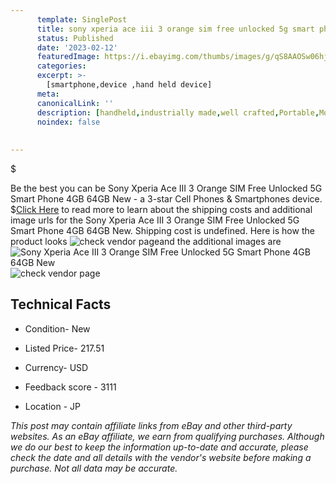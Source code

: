 ```yaml
---
      template: SinglePost
      title: sony xperia ace iii 3 orange sim free unlocked 5g smart phone 4gb 64gb new
      status: Published
      date: '2023-02-12'
      featuredImage: https://i.ebayimg.com/thumbs/images/g/qS8AAOSw06hjgae8/s-l225.jpg
      categories: 
      excerpt: >-
        [smartphone,device ,hand held device]
      meta:
      canonicalLink: ''
      description: [handheld,industrially made,well crafted,Portable,Mobile,Compact,Convenient,Lightweight,Maneuverable,Man-portable,Miniature,Carriable,Hand-held,Light,Holdable,Transportable,Mobile device,Pocket-sized,On-the-go,Wireless,Cordless,Compact size,Convenient size, smartphone,device ,hand held device]
      noindex: false
      
        
---
```

$

Be the best you can be Sony Xperia Ace III 3 Orange SIM Free Unlocked 5G Smart Phone 4GB 64GB New - a 3-star Cell Phones & Smartphones device.
$[Click Here](https://www.ebay.com/itm/255847248587?hash=item3b91af32cb%3Ag%3AqS8AAOSw06hjgae8&mkevt=1&mkcid=1&mkrid=711-53200-19255-0&campid=%253CePNCampaignId%253E&customid=%253CreferenceId%253E&toolid=10049) to read more to learn about the shipping costs and additional image urls for the Sony Xperia Ace III 3 Orange SIM Free Unlocked 5G Smart Phone 4GB 64GB New. Shipping cost is undefined. Here is how the product looks ![check vendor page](https://i.ebayimg.com/thumbs/images/g/qS8AAOSw06hjgae8/s-l225.jpg)and the additional images are![Sony Xperia Ace III 3 Orange SIM Free Unlocked 5G Smart Phone 4GB 64GB New](https://i.ebayimg.com/images/g/qS8AAOSw06hjgae8/s-l1200.jpg)![check vendor page](https://origin-galleryplus.ebayimg.com/ws/web/255847248587_2_0_1/225x225.jpg,https://origin-galleryplus.ebayimg.com/ws/web/255847248587_3_0_1/225x225.jpg,https://origin-galleryplus.ebayimg.com/ws/web/255847248587_4_0_1/225x225.jpg,https://origin-galleryplus.ebayimg.com/ws/web/255847248587_5_0_1/225x225.jpg,https://origin-galleryplus.ebayimg.com/ws/web/255847248587_6_0_1/225x225.jpg,https://origin-galleryplus.ebayimg.com/ws/web/255847248587_7_0_1/225x225.jpg,https://origin-galleryplus.ebayimg.com/ws/web/255847248587_8_0_1/225x225.jpg,https://origin-galleryplus.ebayimg.com/ws/web/255847248587_9_0_1/225x225.jpg,https://origin-galleryplus.ebayimg.com/ws/web/255847248587_10_0_1/225x225.jpg,https://origin-galleryplus.ebayimg.com/ws/web/255847248587_11_0_1/225x225.jpg,https://origin-galleryplus.ebayimg.com/ws/web/255847248587_12_0_1/225x225.jpg)



 ## Technical Facts 



     
      

 - Condition- New 


      

 - Listed Price- 217.51 


      

 - Currency- USD 


      

 - Feedback score - 3111 


      

 - Location - JP 


      
      

 *_This post may contain affiliate links from eBay and other third-party websites. As an eBay affiliate, we earn from qualifying purchases. Although we do our best to keep the information up-to-date and accurate, please check the date and all details with the vendor's website before making a purchase. Not all data may be accurate._*






